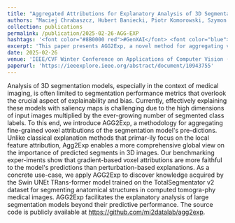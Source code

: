 ```yaml
---
title: "Aggregated Attributions for Explanatory Analysis of 3D Segmentation Models"
authors: "Maciej Chrabaszcz, Hubert Baniecki, Piotr Komorowski, Szymon Plotka, Przemyslaw Biecek"
collection: publications
permalink: /publication/2025-02-26-AGG-EXP
hashtags: '<font color="#8B0000 red">#GenXAI</font> <font color="blue">#BioMed</font>'
excerpt: 'This paper presents AGG2Exp, a novel method for aggregating voxel-level attributions to globally explain 3D medical image segmentation models, addressing limitations of traditional saliency maps in high-dimensional, multi-class contexts. Benchmarking shows AGG2Exp provides more faithful and comprehensive insights than perturbation-based methods, enabling deeper understanding of models like Swin UNETR trained on TotalSegmentator v2.'
date: 2025-02-26
venue: 'IEEE/CVF Winter Conference on Applications of Computer Vision (WACV)'
paperurl: 'https://ieeexplore.ieee.org/abstract/document/10943755'
---
```


Analysis of 3D segmentation models, especially in the context of medical imaging, is often limited to segmentation performance metrics that overlook the crucial aspect of explainability and bias. Currently, effectively explaining these models with saliency maps is challenging due to the high dimensions of input images multiplied by the ever-growing number of segmented class labels. To this end, we introduce AGG2Exp, a methodology for aggregating fine-grained voxel attributions of the segmentation model's pre-dictions. Unlike classical explanation methods that primar-ily focus on the local feature attribution, Agg2Exp enables a more comprehensive global view on the importance of predicted segments in 3D images. Our benchmarking exper-iments show that gradient-based voxel attributions are more faithful to the model's predictions than perturbation-based explanations. As a concrete use-case, we apply AGG2Exp to discover knowledge acquired by the Swin UNEt TRans-former model trained on the TotalSegmentator v2 dataset for segmenting anatomical structures in computed tomogra-phy medical images. AGG2Exp facilitates the explanatory analysis of large segmentation models beyond their predictive performance. The source code is publicly available at https://github.com/mi2datalab/agg2exp.

